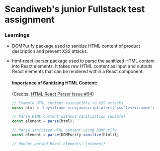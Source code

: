 # Scandiweb's junior Fullstack test assignment

### Learnings

- DOMPurify package used to sanitize HTML content of product description and prevent XSS attacks.
- html-react-parser package used to parse the sanitized HTML content into React elements. It takes raw HTML content as input and outputs React elements that can be rendered within a React component.

  #### Importance of Sanitizing HTML Content:

  (Credits: [HTML React Parser Issue #94](https://github.com/remarkablemark/html-react-parser/issues/94#issuecomment-472423965))

  ```javascript
  // Example HTML content susceptible to XSS attacks
  const html = 'hey<iframe src=javascript:alert("xss")></iframe>';

  // Parse HTML content without sanitization (unsafe)
  const element = parse(html);

  // Parse sanitized HTML content using DOMPurify
  const element = parse(DOMPurify.sanitize(html));

  // Render parsed React elements: {element}
  ```
